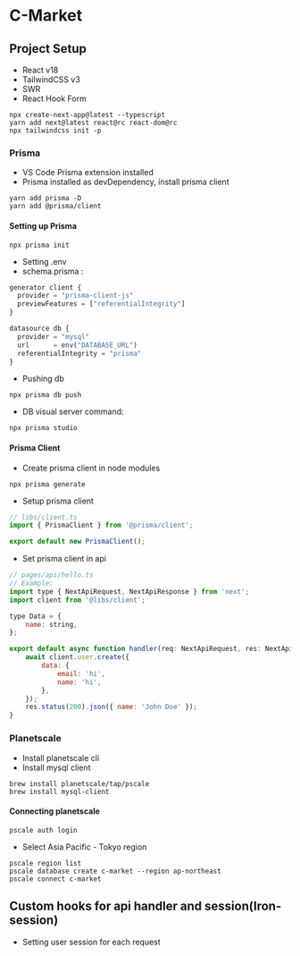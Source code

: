 # C-Market

## Project Setup

-   React v18
-   TailwindCSS v3
-   SWR
-   React Hook Form

```shell
npx create-next-app@latest --typescript
yarn add next@latest react@rc react-dom@rc
npx tailwindcss init -p
```

### Prisma

-   VS Code Prisma extension installed
-   Prisma installed as devDependency, install prisma client

```shell
yarn add prisma -D
yarn add @prisma/client
```

#### Setting up Prisma

```shell
npx prisma init
```

-   Setting .env
-   schema.prisma :

```js
generator client {
  provider = "prisma-client-js"
  previewFeatures = ["referentialIntegrity"]
}

datasource db {
  provider = "mysql"
  url      = env("DATABASE_URL")
  referentialIntegrity = "prisma"
}
```

-   Pushing db

```shell
npx prisma db push
```

-   DB visual server command:

```shell
npx prisma studio
```

#### Prisma Client

-   Create prisma client in node modules

```shell
npx prisma generate
```

-   Setup prisma client

```js
// libs/client.ts
import { PrismaClient } from '@prisma/client';

export default new PrismaClient();
```

-   Set prisma client in api

```js
// pages/api/hello.ts
// Example:
import type { NextApiRequest, NextApiResponse } from 'next';
import client from '@libs/client';

type Data = {
    name: string,
};

export default async function handler(req: NextApiRequest, res: NextApiResponse<Data>) {
    await client.user.create({
        data: {
            email: 'hi',
            name: 'hi',
        },
    });
    res.status(200).json({ name: 'John Doe' });
}
```

### Planetscale

-   Install planetscale cli
-   Install mysql client

```shell
brew install planetscale/tap/pscale
brew install mysql-client
```

#### Connecting planetscale

```shell
pscale auth login
```

-   Select Asia Pacific - Tokyo region

```shell
pscale region list
pscale database create c-market --region ap-northeast
pscale connect c-market
```

## Custom hooks for api handler and session(Iron-session)

-   Setting user session for each request
